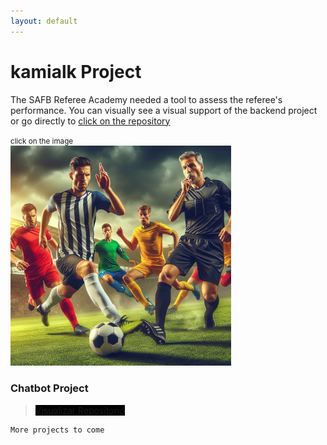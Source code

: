 ```yaml
---
layout: default
---
```


# kamialk Project

The SAFB Referee Academy needed a tool to assess the referee's performance.
You can visually see a visual support of the backend project or go directly to [click on the repository](https://github.com/KamiALK/spartanv2)

<div >
<small>click on the image</small> <br />  
<a href = "https://kamialk.github.io/KamiDev/another-page.html"><img src='./images/index/spartan.jpeg' alt='spartan' style="width:70%"/></a>
</div>

### Chatbot Project

> <a href="https://github.com/KamiALK" class="btn" style="background-color: #000000;">Visualizar Repositorio</a>

```
More projects to come
```
